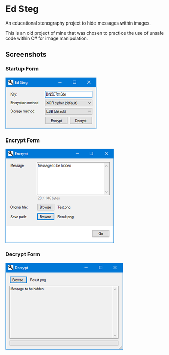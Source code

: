 # Ed Steg
An educational stenography project to hide messages within images.

This is an old project of mine that was chosen to practice the use of unsafe code within C# for image manipulation.

## Screenshots

### Startup Form
![Startup Form](Screenshots/Screenshot%201.png)

### Encrypt Form
![Encrypt Form](Screenshots/Screenshot%202.png)

### Decrypt Form
![Decrypt Form](Screenshots/Screenshot%203.png)
